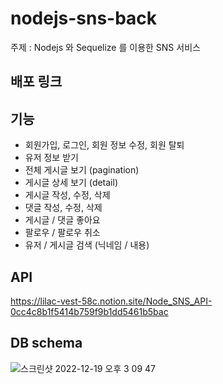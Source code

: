 # nodejs-sns-back

주제 : Nodejs 와 Sequelize 를 이용한 SNS 서비스

## 배포 링크

## 기능

- 회원가입, 로그인, 회원 정보 수정, 회원 탈퇴
- 유저 정보 받기
- 전체 게시글 보기 (pagination)
- 게시글 상세 보기 (detail)
- 게시글 작성, 수정, 삭제
- 댓글 작성, 수정, 삭제
- 게시글 / 댓글 좋아요
- 팔로우 / 팔로우 취소
- 유저 / 게시글 검색 (닉네임 / 내용)

## API

https://lilac-vest-58c.notion.site/Node_SNS_API-0cc4c8b1f5414b759f9b1dd5461b5bac

## DB schema

![스크린샷 2022-12-19 오후 3 09 47](https://user-images.githubusercontent.com/91926455/209764550-8df84af2-a4ac-4954-ae1d-ca47a5aa72cb.png)

